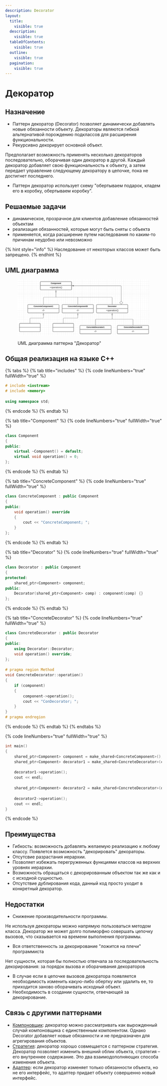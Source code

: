```yaml
---
description: Decorator
layout:
  title:
    visible: true
  description:
    visible: true
  tableOfContents:
    visible: true
  outline:
    visible: true
  pagination:
    visible: true
---
```


# Декоратор

## Назначение

* Паттерн декоратор (Decorator) позволяет динамически добавлять новые обязанности объекту. Декораторы являются гибкой альтернативой порождению подклассов для расширения функциональности.
* Рекурсивно декорирует основной объект.

Предполагает возможность применять несколько декораторов последовательно, оборачивая один декоратор в другой. Каждый декоратор добавляет свою функциональность к объекту, а затем передает управление следующему декоратору в цепочке, пока не достигнет последнего.

* Паттерн декоратор использует схему "обертываем подарок, кладем его в коробку, обертываем коробку".

## Решаемые задачи

* динамическое, прозрачное для клиентов добавление обязанностей объектам
* реализация обязанностей, которые могут быть сняты с объекта
* применяется, когда расширение путем наследования по каким-то причинам неудобно или невозможно

{% hint style="info" %}
Наследование от некоторых классов может быть запрещено.
{% endhint %}

## UML диаграмма

<div data-full-width="true">

<figure><img src="../../.gitbook/assets/Decorator.png" alt=""><figcaption><p>UML диаграмма паттерна "Декоратор"</p></figcaption></figure>

</div>

## Общая реализация на языке С++

{% tabs %}
{% tab title="includes" %}
{% code lineNumbers="true" fullWidth="true" %}
```cpp
# include <iostream>
# include <memory>

using namespace std;
```
{% endcode %}
{% endtab %}

{% tab title="Component" %}
{% code lineNumbers="true" fullWidth="true" %}
```cpp
class Component
{
public:
    virtual ~Component() = default;
    virtual void operation() = 0;
};
```
{% endcode %}
{% endtab %}

{% tab title="ConcreteComponent" %}
{% code lineNumbers="true" fullWidth="true" %}
```cpp
class ConcreteComponent : public Component
{
public:
    void operation() override 
    { 
        cout << "ConcreteComponent; "; 
    }
};
```
{% endcode %}
{% endtab %}

{% tab title="Decorator" %}
{% code lineNumbers="true" fullWidth="true" %}
```cpp
class Decorator : public Component
{
protected:
    shared_ptr<Component> component;
public:
    Decorator(shared_ptr<Component> comp) : component(comp) {}
};
```
{% endcode %}
{% endtab %}

{% tab title="ConcreteDecorator" %}
{% code lineNumbers="true" fullWidth="true" %}
```cpp
class ConcreteDecorator : public Decorator
{
public:
    using Decorator::Decorator;
    void operation() override;
};

# pragma region Method
void ConcreteDecorator::operation()
{
    if (component)
    {
        component->operation();
        cout << "ConDecorator; ";
    }
}
# pragma endregion
```
{% endcode %}
{% endtab %}
{% endtabs %}

{% code lineNumbers="true" fullWidth="true" %}
```cpp
int main()
{
    shared_ptr<Component> component = make_shared<ConcreteComponent>();
    shared_ptr<Component> decorator1 = make_shared<ConcreteDecorator>(component);

    decorator1->operation();
    cout << endl;

    shared_ptr<Component> decorator2 = make_shared<ConcreteDecorator>(decorator1);

    decorator2->operation();
    cout << endl;
}
```
{% endcode %}

## Преимущества

* Гибкость: возможность добавлять желаемую реализацию к любому классу. Появлется возможность "декорировать" декораторы.
* Отсутсвие разрастания иерархии.
* Позволяет избежать перегруженных функциями классов на верхних уровнях иерархии.
* Возможность обращаться с декорированным объектом так же как и с исходной сущностью.
* Отсутствие дублирования кода, данный код просто уходит в конкретный декоратор.

## Недостатки

* Снижение производительности программы.

Не используя декораторы можно напрямую пользоваться методом класса. Декоратор же может долго полиморфно совершать цепочку вызовов, что сказывается на времени выполнения программы.

* Вся ответственность за декорирование "ложится на плечи" программиста

Нет сущности, которая бы полностью отвечала за последовательность декорирования: за порядок вызова и оборачивания декораторов

* В случае если в цепочке вызовов декоратора появляется необходимость изменить какую-либо обертку или удалить ее, то приходится заново оборачивать исходный объект.
* Необходимость в создании сущности, отвечающей за декорирование.

## Связь с другими паттернами

* [Компоновщик](composite.md): декоратор можно рассматривать как вырожденный случай компоновщика с единственным компонентом. Однако Decorator добавляет новые обязанности и не предназначен для агрегирования объектов.
* [Стратегия](../behavioral-patterns/strategy.md): декоратор хорошо совмещается с паттерном стратегия. Декоратор позволяет изменить внешний облик объекта, стратегия – его внутреннее содержание. Это два взаимодополняющих способа изменения объекта.
* [Адаптер](adapter.md): если декоратор изменяет только обязанности объекта, но не его интерфейс, то адаптер придает объекту совершенно новый интерфейс.
